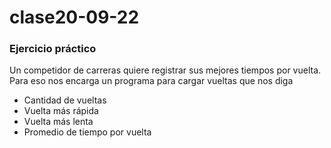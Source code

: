 # clase20-09-22

### Ejercicio práctico
Un competidor de carreras quiere registrar sus mejores tiempos por vuelta. Para eso nos encarga un programa para cargar vueltas que nos diga
- Cantidad de vueltas
- Vuelta más rápida
- Vuelta más lenta
- Promedio de tiempo por vuelta